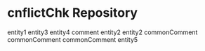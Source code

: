 # cnflictChk Repository

entity1
entity3
entity4
comment
entity2
entity2
commonComment
commonComment
commonComment
entity5
